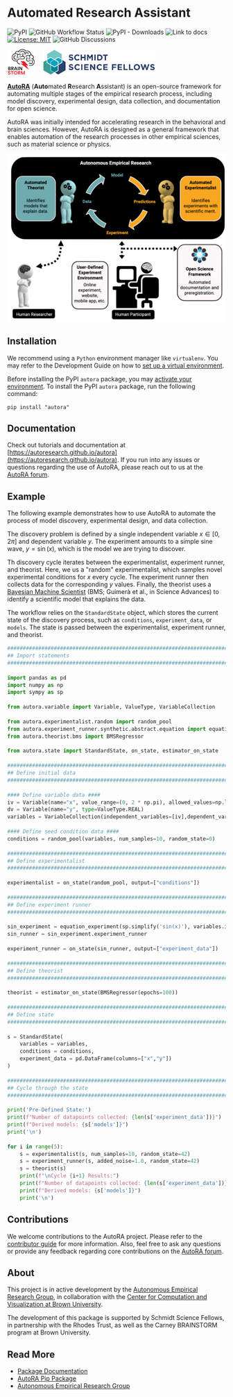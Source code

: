 # Automated Research Assistant

![PyPI](https://img.shields.io/pypi/v/autora)
![GitHub Workflow Status](https://img.shields.io/github/actions/workflow/status/autoresearch/autora/test-pytest.yml)
![PyPI - Downloads](https://img.shields.io/pypi/dm/autora)
![Link to docs](https://img.shields.io/badge/Docs-autoresearch.github.io-purple)
[![License: MIT](https://img.shields.io/badge/License-MIT-yellow.svg)](https://opensource.org/licenses/MIT)
![GitHub Discussions](https://img.shields.io/github/discussions/autoresearch/autora)

<a href="https://ccbs.carney.brown.edu/brainstorm"><img src="docs/img/brainstorm.png" alt="BRAINSTORM Program" height="60"></img></a>&nbsp;&nbsp;&nbsp;&nbsp;
<a href="https://schmidtsciencefellows.org/"><img src="docs/img/ssf.png" alt="Schmidt Science Fellows" height="60"></img></a>

<b>[AutoRA](https://pypi.org/project/autora/)</b> (<b>Auto</b>mated <b>R</b>esearch <b>A</b>ssistant) is an open-source framework for 
automating multiple stages of the empirical research process, including model discovery, experimental design, data collection, and documentation for open science. 

AutoRA was initially intended for accelerating research in the behavioral and brain sciences. However, AutoRA is designed as a general framework that enables automation of the research processes in other empirical sciences, such as material science or physics.

![Autonomous Empirical Research Paradigm](https://github.com/AutoResearch/autora/raw/main/docs/img/overview.png)

## Installation


We recommend using a `Python` environment manager like `virtualenv`. You may refer to the Development Guide on how to [set up a virtual environment](https://autoresearch.github.io/autora/contribute/setup/#create-a-virtual-environment).  

Before installing the PyPI ``autora`` package, you may [activate your environment](https://autoresearch.github.io/autora/contribute/setup/#activating-and-using-the-environment). To install the PyPI `autora` package, run the following command:

```shell
pip install "autora"
```

## Documentation

Check out tutorials and documentation at 
[https://autoresearch.github.io/autora](https://autoresearch.github.io/autora). If you run into any issues or questions regarding the use of AutoRA, please reach out to us at the [AutoRA forum](https://github.com/orgs/AutoResearch/discussions/categories/using-autora).

## Example

The following example demonstrates how to use AutoRA to automate the process of model discovery, experimental design, and data collection. 

The discovery problem is defined by a single independent variable $x \in [0, 2 \pi]$ and dependent variable $y$.
The experiment amounts to a simple sine wave, $y = \sin(x)$, which is the model we are trying to discover.

Th discovery cycle iterates between the experimentalist, experiment runner, and theorist. Here, we us a "random" experimentalist, which samples novel experimental conditions for $x$ every cycle. 
The experiment runner then collects data for the corresponding $y$ values. Finally, the theorist uses a [Bayesian Machine Scientist](https://autoresearch.github.io/autora/user-guide/theorists/bms/) (BMS; Guimerà et al., in Science Advances) to identify a scientific model that explains the data. 

The workflow relies on the ``StandardState`` object, which stores the current state of the discovery process, such as ``conditions``, ``experiment_data``, or ``models``. The state is passed between the experimentalist, experiment runner, and theorist.


```python
####################################################################################
## Import statements
####################################################################################

import pandas as pd 
import numpy as np
import sympy as sp

from autora.variable import Variable, ValueType, VariableCollection

from autora.experimentalist.random import random_pool
from autora.experiment_runner.synthetic.abstract.equation import equation_experiment
from autora.theorist.bms import BMSRegressor

from autora.state import StandardState, on_state, estimator_on_state

####################################################################################
## Define initial data
####################################################################################

#### Define variable data ####
iv = Variable(name="x", value_range=(0, 2 * np.pi), allowed_values=np.linspace(0, 2 * np.pi, 30))
dv = Variable(name="y", type=ValueType.REAL)
variables = VariableCollection(independent_variables=[iv],dependent_variables=[dv])

#### Define seed condition data ####
conditions = random_pool(variables, num_samples=10, random_state=0)

####################################################################################
## Define experimentalist
####################################################################################

experimentalist = on_state(random_pool, output=["conditions"])

####################################################################################
## Define experiment runner
####################################################################################

sin_experiment = equation_experiment(sp.simplify('sin(x)'), variables.independent_variables, variables.dependent_variables[0])
sin_runner = sin_experiment.experiment_runner

experiment_runner = on_state(sin_runner, output=["experiment_data"])

####################################################################################
## Define theorist
####################################################################################

theorist = estimator_on_state(BMSRegressor(epochs=100))

####################################################################################
## Define state
####################################################################################

s = StandardState(
    variables = variables,
    conditions = conditions,
    experiment_data = pd.DataFrame(columns=["x","y"])
)

####################################################################################
## Cycle through the state
####################################################################################

print('Pre-Defined State:')
print(f"Number of datapoints collected: {len(s['experiment_data'])}")
print(f"Derived models: {s['models']}")
print('\n')

for i in range(5):
    s = experimentalist(s, num_samples=10, random_state=42)
    s = experiment_runner(s, added_noise=1.0, random_state=42)
    s = theorist(s)
    print(f"\nCycle {i+1} Results:")
    print(f"Number of datapoints collected: {len(s['experiment_data'])}")
    print(f"Derived models: {s['models']}")
    print('\n')
```


## Contributions

We welcome contributions to the AutoRA project. Please refer to the [contributor guide](https://autoresearch.github.io/autora/contribute/) for more information. Also, feel free to ask any questions or provide any feedback regarding core contributions on the [AutoRA forum](https://github.com/orgs/AutoResearch/discussions/). 

## About

This project is in active development by 
the [Autonomous Empirical Research Group](http://empiricalresearch.ai), 
in collaboration with the [Center for Computation and Visualization at Brown University](https://ccv.brown.edu).

The development of this package is supported by Schmidt Science Fellows, in partnership with the Rhodes Trust, as well as the Carney BRAINSTORM program at Brown University.


## Read More

- [Package Documentation](https://autoresearch.github.io/autora/)
- [AutoRA Pip Package](https://pypi.org/project/autora/)
- [Autonomous Empirical Research Group](http://www.empiricalresearch.ai)


